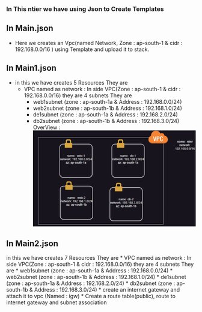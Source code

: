 ### In This ntier we have using Json to Create Templates

In Main.json
---------------
* Here we creates an Vpc(named Network, Zone : ap-south-1 & cidr : 192.168.0.0/16 ) using Template and upload it to stack.

In Main1.json
----------------
* in this we have creates 5 Resources They are 
    * VPC named as network : In side VPC(Zone : ap-south-1 & cidr : 192.168.0.0/16) they are 4 subnets They are 
        * web1subnet (zone : ap-south-1a & Address : 192.168.0.0/24)
        * web2subnet (zone : ap-south-1b & Address : 192.168.1.0/24)
        * de1subnet (zone : ap-south-1a & Address : 192.168.2.0/24)
        * db2subnet (zone : ap-south-1b & Address : 192.168.3.0/24)
OverView : ![Preview](./image1.png)

In Main2.json 
----------------
 in this we have creates 7 Resources They are 
    * VPC named as network : In side VPC(Zone : ap-south-1 & cidr : 192.168.0.0/16) they are 4 subnets They are 
        * web1subnet (zone : ap-south-1a & Address : 192.168.0.0/24)
        * web2subnet (zone : ap-south-1b & Address : 192.168.1.0/24)
        * de1subnet (zone : ap-south-1a & Address : 192.168.2.0/24)
        * db2subnet (zone : ap-south-1b & Address : 192.168.3.0/24)
        * create an internet gateway and attach it to vpc (Named : igw)
        * Create a route table(public), route to internet gateway and subnet association